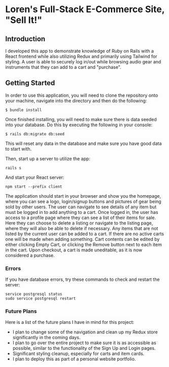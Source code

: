 # Loren's Full-Stack E-Commerce Site, "Sell It!"

## Introduction

I developed this app to demonstrate knowledge of Ruby on Rails with a React frontend while also utilizing Redux and primarily using Tailwind for styling. A user is able to securely log in/out while browsing audio gear and instruments that they can add to a cart and "purchase".

## Getting Started

In order to use this application, you will need to clone the repository onto your machine, navigate into the directory and then do the following:

```
$ bundle install
```

Once finished installing, you will need to make sure there is data seeded into your database. Do this by executing the following in your console:

```
$ rails db:migrate db:seed
```

This will reset any data in the database and make sure you have good data to start with.

Then, start up a server to utilize the app:

```
rails s
```

And start your React server:

```
npm start --prefix client
```

The application should start in your browser and show you the homepage, where you can see a logo, login/signup buttons and pictures of gear being sold by other users. The user can navigate to see details of any item but must be logged in to add anything to a cart. Once logged in, the user has access to a profile page where they can see a list of their items for sale. Here they can choose to delete a listing or navigate to the listing page, where they will also be able to delete if necessary. Any items that are not listed by the current user can be added to a cart. If there are no active carts one will be made when adding something. Cart contents can be edited by either clicking Empty Cart, or clicking the Remove button next to each item in the cart. Upon checkout, a cart is made uneditable, as it is now considered a purchase.

### Errors

If you have database errors, try these commands to check and restart the server:

```
service postgresql status
sudo service postgresql restart
```

### Future Plans

Here is a list of the future plans I have in mind for this project:

- I plan to change some of the navigation and clean up my Redux store significantly in the coming days. 
- I plan to go over the entire project to make sure it is as accessible as possible, similar to the functionality of the Sign Up and Login pages.
- Significant styling cleanup, especially for carts and item cards.
- I plan to deploy this as part of a personal website portfolio.